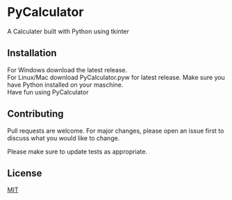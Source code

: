 # PyCalculator 
A Calculater built with Python using tkinter 

## Installation 
For Windows download the latest release. \
For Linux/Mac download PyCalculator.pyw for latest release. Make sure you have Python installed on your maschine. \
Have fun using PyCalculator

## Contributing

Pull requests are welcome. For major changes, please open an issue first
to discuss what you would like to change.

Please make sure to update tests as appropriate.

## License

[MIT](https://choosealicense.com/licenses/mit/)
